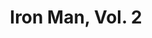 ---
title: "Iron Man, Vol. 2"
issue: 1A
issue_nr: 1
full_title: Heart of the Matter
subtitle: ""
story_arc: ""
crossover: ""
variant: A
publisher: Marvel Comics
creators: 
  - Peter David
  - Dale Keown
  - Mark Farmer
release_date: "Sep 18, 1996"
release_year: 1996
genre:
  - Action
  - Adventure
  - Super-Heroes
format: Comic
pages: 56
signed_by: ""
price: 2.95
---